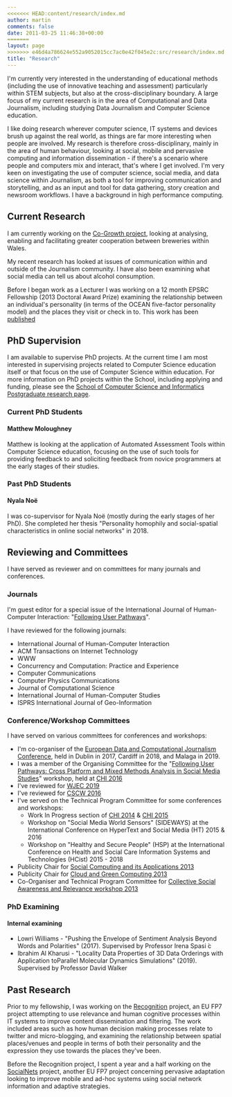 ```yaml
---
<<<<<<< HEAD:content/research/index.md
author: martin
comments: false
date: 2011-03-25 11:46:38+00:00
=======
layout: page
>>>>>>> e46d4a786624e552a9052015cc7ac0e42f045e2c:src/research/index.md
title: "Research"
---
```


I'm currently very interested in the understanding of educational methods (including the use of innovative teaching and assessment) particularly within STEM subjects, but also at the cross-disciplinary boundary. A large focus of my current research is in the area of Computational and Data Journalism, including studying Data Journalism and Computer Science education.

I like doing research wherever computer science, IT systems and devices brush up against the real world, as things are far more interesting when people are involved. My research is therefore cross-disciplinary, mainly in the area of human behaviour, looking at social, mobile and pervasive computing and information dissemination - if there's a scenario where people and computers mix and interact, that's where I get involved. I'm very keen on investigating the use of computer science, social media, and data science within Journalism, as both a tool for improving communication and storytelling, and as an input and tool for data gathering, story creation and newsroom workflows. I have a background in high performance computing.

## Current Research

I am currently working on the [Co-Growth project](https://cogrowthproject.net/), looking at analysing, enabling and facilitating greater cooperation between breweries within Wales.

My recent research has looked at issues of communication within and outside of the Journalism community. I have also been examining what social media can tell us about alcohol consumption.

Before I began work as a Lecturer I was working on a 12 month EPSRC Fellowship (2013 Doctoral Award Prize) examining the relationship between an individual's personality (in terms of the OCEAN five-factor personality model) and the places they visit or check in to. This work has been [published](/publications/)

## PhD Supervision

I am available to supervise PhD projects. At the current time I am most interested in supervising projects related to Computer Science education itself or that focus on the use of Computer Science within education. For more information on PhD projects within the School, including applying and funding, please see the [School of Computer Science and Informatics Postgraduate research page](https://www.cardiff.ac.uk/computer-science/courses/postgraduate-research).

### Current PhD Students

#### Matthew Moloughney

Matthew is looking at the application of Automated Assessment Tools within Computer Science education, focusing on the use of such tools for providing feedback to and soliciting feedback from novice programmers at the early stages of their studies.

### Past PhD Students

#### Nyala Noë

I was co-supervisor for Nyala Noë (mostly during the early stages of her PhD). She completed her thesis "Personality homophily and social-spatial characteristics in online social networks" in 2018.

## Reviewing and Committees

I have served as reviewer and on committees for many journals and conferences.

### Journals

I'm guest editor for a special issue of the International Journal of Human-Computer Interaction: "[Following User Pathways](http://explore.tandfonline.com/cfp/est/hihc-cfb-8.2016)".

I have reviewed for the following journals:

-   International Journal of Human-Computer Interaction
-   ACM Transactions on Internet Technology
-   WWW
-   Concurrency and Computation: Practice and Experience
-   Computer Communications
-   Computer Physics Communications
-   Journal of Computational Science
-   International Journal of Human-Computer Studies
-   ISPRS International Journal of Geo-Information

### Conference/Workshop Committees

I have served on various committees for conferences and workshops:

-   I'm co-organiser of the [European Data and Computational Journalism Conference](http://datajconf.com/), held in Dublin in 2017, Cardiff in 2018, and Malaga in 2019.
-   I was a member of the Organising Committee for the "[Following User Pathways: Cross Platform and Mixed Methods Analysis in Social Media Studies](http://www.ksri.kit.edu/1516.php)" workshop, held at [CHI 2016](http://chi2016.acm.org/wp/)
-   I've reviewed for [WJEC 2019](https://www.wjec.paris/)
-   I've reviewed for [CSCW 2016](http://cscw.acm.org/2016/index.php)
-   I've served on the Technical Program Committee for some conferences and workshops:
    -   Work In Progress section of [CHI 2014](http://chi2014.acm.org/) & [CHI 2015](http://chi2015.acm.org/)
    -   Workshop on "Social Media World Sensors" (SIDEWAYS) at the International Conference on HyperText and Social Media (HT) 2015 & 2016
    -   Workshop on "Healthy and Secure People" (HSP) at the International Conference on Health and Social Care Information Systems and Technologies (HCist) 2015 - 2018
-   Publicity Chair for [Social Computing and its Applications 2013](http://socialcloud.aifb.uni-karlsruhe.de/confs/SCA2013/)
-   Publicity Chair for [Cloud and Green Computing 2013](http://socialcloud.aifb.uni-karlsruhe.de/confs/CGC2013/)
-   Co-Organiser and Technical Program Committee for [Collective Social Awareness and Relevance workshop 2013](http://www.cs.cf.ac.uk/csar)

### PhD Examining

#### Internal examining

-   Lowri Williams - "Pushing the Envelope of Sentiment Analysis Beyond Words and Polarities" (2017). Supervised by Professor Irena Spasi ́c
-   Ibrahim Al Kharusi - "Locality Data Properties of 3D Data Orderings with Application toParallel Molecular Dynamics Simulations" (2019). Supervised by Professor David Walker

## Past Research

Prior to my fellowship, I was working on the [Recognition](http://www.recognition-project.eu/) project, an EU FP7 project attempting to use relevance and human cognitive processes within IT systems to improve content dissemination and filtering. The work included areas such as how human decision making processes relate to twitter and micro-blogging, and examining the relationship between spatial places/venues and people in terms of both their personality and the expression they use towards the places they've been.

Before the Recognition project, I spent a year and a half working on the [SocialNets](http://www.social-nets.eu/) project, another EU FP7 project concerning pervasive adaptation looking to improve mobile and ad-hoc systems using social network information and adaptive strategies.
